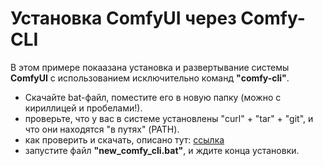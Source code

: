 # Установка ComfyUI через Comfy-CLI
В этом примере покаазана установка и развертывание системы **ComfyUI** с использованием исключительно команд **"comfy-cli"**.

- Скачайте bat-файл, поместите его в новую папку (можно с кириллицей и пробелами!).
- проверьте, что у вас в системе установлены "curl" + "tar" + "git", и что они находятся "в путях" (PATH).
- как проверить и скачать, описано тут: [ссылка](https://dzen.ru/a/ZvRGuDDkgRuJAEr2)
- запустите файл **"new_comfy_cli.bat"**, и ждите конца установки.

